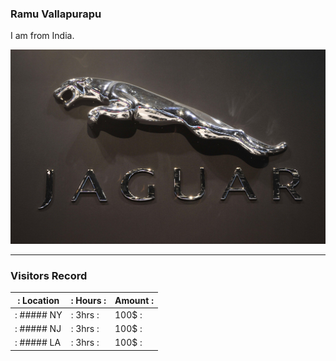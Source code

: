 ### Ramu Vallapurapu

I am from India.

![Jaguar](images/jaguar.jpg)

---

### Visitors Record

| : Location | : Hours : | Amount :  |   
|---         |---        |---        |
| : ##### NY |  : 3hrs : |  100$ :   |   
| : ##### NJ |  : 3hrs : |  100$ :   |   
| : ##### LA |  : 3hrs : |  100$ :   |   


 
 
